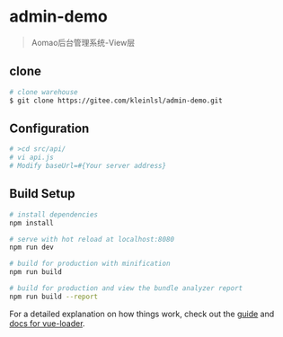 # admin-demo

> Aomao后台管理系统-View层
## clone
``` bash
# clone warehouse
$ git clone https://gitee.com/kleinlsl/admin-demo.git
```
## Configuration
``` bash
# >cd src/api/
# vi api.js
# Modify baseUrl=#{Your server address}
```

## Build Setup

``` bash
# install dependencies
npm install

# serve with hot reload at localhost:8080
npm run dev

# build for production with minification
npm run build

# build for production and view the bundle analyzer report
npm run build --report
```

For a detailed explanation on how things work, check out the [guide](http://vuejs-templates.github.io/webpack/) and [docs for vue-loader](http://vuejs.github.io/vue-loader).
